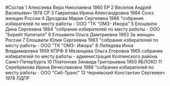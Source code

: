 #Состав
1 Алексеева Вера Николаевна 1960 ЕР
2 Веселов Андрей Васильевич 1978 СР
3 Гаврилова Ирина Александровна 1984 Союз женщин России
4 Дроздова Мария Сергеевна 1986 \"собрание избирателей по месту работы - ООО \"ТК \"ОМЗ- Ижора\"
5 Елошвили Дина Сергеевна 1984 \"собрание избирателей по месту работы - ООО \"Берейт Капиталл\"
6 Елошвили Ольга Дмитриевна 1963 За женщин России
7 Елошвили Юлия Сергеевна 1983 \"собрание избирателей по месту работы - ООО \"ТК \"ОМЗ- Ижора\"
8 Лебедева Инна Владимировна 1959 КПРФ
9 Мезенцева Ольга Егоровна 1965 собрание избирателей по месту работы - администрация Колпинского района Санкт-Петербурга
10 Платонова Зинаида Григорьевна 1950 ЯБЛОКО
11 Серебрякова Ирина Вячеславовна 1988 \"собрание избирателей по месту работы - ООО \"Сиб-Транс\"
12 Чернявский Константин Сергеевич 1978 ЛДПР
